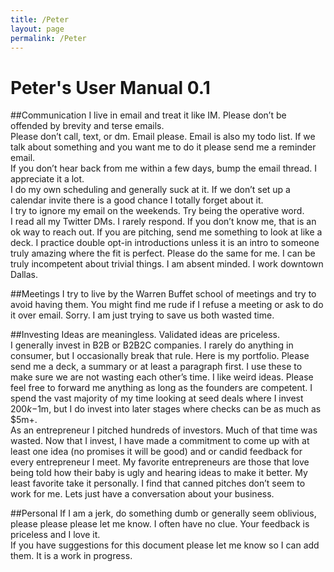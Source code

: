 ```yaml
---
title: /Peter
layout: page
permalink: /Peter
---
```


# Peter's User Manual 0.1

##Communication
I live in email and treat it like IM.  Please don’t be offended by brevity and terse emails.  
Please don’t call, text, or dm.  Email please.
Email is also my todo list. If we talk about something and you want me to do it please send me a reminder email.  
If you don’t hear back from me within a few days, bump the email thread.  I appreciate it a lot.  
I do my own scheduling and generally suck at it.  If we don’t set up a calendar invite there is a good chance I totally forget about it.  
I try to ignore my email on the weekends. Try being the operative word.  
I read all my Twitter DMs. I rarely respond. If you don’t know me, that is an ok way to reach out. If you are pitching, send me something to look at like a deck.
I practice double opt-in introductions unless it is an intro to someone truly amazing where the fit is perfect.  Please do the same for me.
I can be truly incompetent about trivial things. I am absent minded.
I work downtown Dallas.

##Meetings
I try to live by the Warren Buffet school of meetings and try to avoid having them.
You might find me rude if I refuse a meeting or ask to do it over email. Sorry. I am just trying to save us both wasted time.

##Investing
Ideas are meaningless.  Validated ideas are priceless.  
I generally invest in B2B or B2B2C companies.  I rarely do anything in consumer, but I occasionally break that rule.  Here is my portfolio. 
Please send me a deck, a summary or at least a paragraph first. I use these to make sure we are not wasting each other’s time.
I like weird ideas.  Please feel free to forward me anything as long as the founders are competent.
I spend the vast majority of my time looking at seed deals where I invest $200k-$1m, but I do invest into later stages where checks can be as much as $5m+.  
As an entrepreneur I pitched hundreds of investors. Much of that time was wasted. Now that I invest, I have made a commitment to come up with at least one idea (no promises it will be good) and or candid feedback for every entrepreneur I meet.
My favorite entrepreneurs are those that love being told how their baby is ugly and hearing ideas to make it better.  My least favorite take it personally.
I find that canned pitches don’t seem to work for me. Lets just have a conversation about your business.

##Personal
If I am a jerk, do something dumb or generally seem oblivious, please please please let me know. I often have no clue. Your feedback is priceless and I love it.  
If you have suggestions for this document please let me know so I can add them. It is a work in progress.
